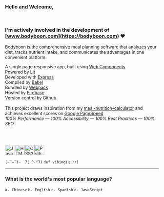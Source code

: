 ### Hello and Welcome,
<br/>

### I'm actively involved in the development of [www.bodyboon.com](https://bodyboon.com) ♥

Bodyboon is the comprehensive meal planning software that analyzes your diet, tracks nutrient intake, and communicates the advantages in one convenient platform.<br/>

A single page responsive app, built using [Web Components](https://developer.mozilla.org/en-US/docs/Web/API/Web_components)<br/>
Powered by [Lit](https://lit.dev/)<br/>
Developed with [Express](https://expressjs.com/)<br/>
Compiled by [Babel](https://babeljs.io/)<br/>
Bundled by [Webpack](https://webpack.js.org/)<br/>
Hosted by [Firebase](https://firebase.google.com/)<br/>
Version control by Github<br/>
<br/>
This project draws inspiration from my [meal-nutrition-calculator](https://github.com/boshimoto/meal-nutrition-calculator) and achieves excellent scores on [Google PageSpeed](https://pagespeed.web.dev/analysis/https-bodyboon-com/rl3kt1djfw?form_factor=mobile)<br/>
*100% Performance — 100% Accessibility — 100% Best Practices — 100% SEO*

<br/><br/>

<img src="../../../boshimoto.github.io/blob/main/img/hero/javascript.svg" width="32" height="32" alt="JavaScript Icon"><img src="../../../boshimoto.github.io/blob/main/img/hero/html5.svg" width="32" height="32" alt="HTML5 Icon"><img src="../../../boshimoto.github.io/blob/main/img/hero/css3.svg" width="32" height="32" alt="CSS3 Icon"><img src="../../../boshimoto.github.io/blob/main/img/hero/python.svg" width="32" height="32" alt="Python Icon">

```(~‾⌣‾)~  7( ^-^7)```
```def vibing(♫ ♪♪)```

<hr/>

### What is the world's most popular language?
```a. Chinese```
```b. English```
```c. Spanish```
```d. JavaScript```
